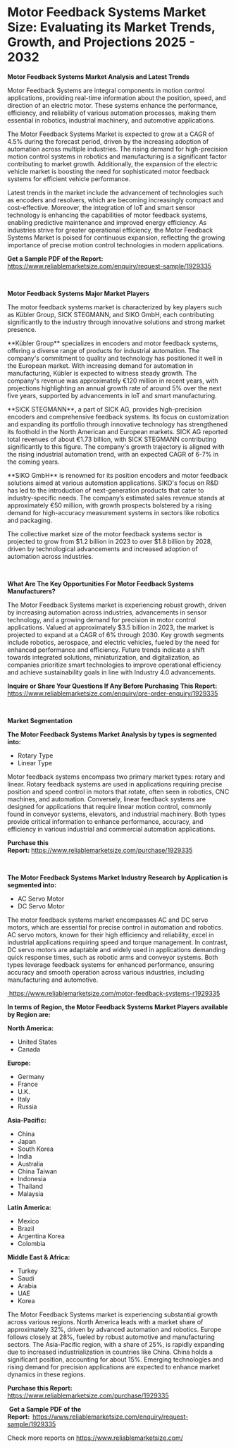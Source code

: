 <p><h1>Motor Feedback Systems Market Size: Evaluating its Market Trends, Growth, and Projections 2025 - 2032</h1></p><p><strong>Motor Feedback Systems Market Analysis and Latest Trends</strong></p>
<p><p>Motor Feedback Systems are integral components in motion control applications, providing real-time information about the position, speed, and direction of an electric motor. These systems enhance the performance, efficiency, and reliability of various automation processes, making them essential in robotics, industrial machinery, and automotive applications.</p><p>The Motor Feedback Systems Market is expected to grow at a CAGR of 4.5% during the forecast period, driven by the increasing adoption of automation across multiple industries. The rising demand for high-precision motion control systems in robotics and manufacturing is a significant factor contributing to market growth. Additionally, the expansion of the electric vehicle market is boosting the need for sophisticated motor feedback systems for efficient vehicle performance.</p><p>Latest trends in the market include the advancement of technologies such as encoders and resolvers, which are becoming increasingly compact and cost-effective. Moreover, the integration of IoT and smart sensor technology is enhancing the capabilities of motor feedback systems, enabling predictive maintenance and improved energy efficiency. As industries strive for greater operational efficiency, the Motor Feedback Systems Market is poised for continuous expansion, reflecting the growing importance of precise motion control technologies in modern applications.</p></p>
<p><strong>Get a Sample PDF of the Report:&nbsp;</strong> <a href="https://www.reliablemarketsize.com/enquiry/request-sample/1929335?utm_campaign=2005&utm_medium=2&utm_source=Github&utm_content=ia&utm_term=16012025&utm_id=motor-feedback-systems">https://www.reliablemarketsize.com/enquiry/request-sample/1929335</a></p>
<p>&nbsp;</p>
<p><strong>Motor Feedback Systems Major Market Players</strong></p>
<p><p>The motor feedback systems market is characterized by key players such as Kübler Group, SICK STEGMANN, and SIKO GmbH, each contributing significantly to the industry through innovative solutions and strong market presence.</p><p>**Kübler Group** specializes in encoders and motor feedback systems, offering a diverse range of products for industrial automation. The company's commitment to quality and technology has positioned it well in the European market. With increasing demand for automation in manufacturing, Kübler is expected to witness steady growth. The company's revenue was approximately €120 million in recent years, with projections highlighting an annual growth rate of around 5% over the next five years, supported by advancements in IoT and smart manufacturing.</p><p>**SICK STEGMANN**, a part of SICK AG, provides high-precision encoders and comprehensive feedback systems. Its focus on customization and expanding its portfolio through innovative technology has strengthened its foothold in the North American and European markets. SICK AG reported total revenues of about €1.73 billion, with SICK STEGMANN contributing significantly to this figure. The company's growth trajectory is aligned with the rising industrial automation trend, with an expected CAGR of 6-7% in the coming years.</p><p>**SIKO GmbH** is renowned for its position encoders and motor feedback solutions aimed at various automation applications. SIKO's focus on R&D has led to the introduction of next-generation products that cater to industry-specific needs. The company’s estimated sales revenue stands at approximately €50 million, with growth prospects bolstered by a rising demand for high-accuracy measurement systems in sectors like robotics and packaging. </p><p>The collective market size of the motor feedback systems sector is projected to grow from $1.2 billion in 2023 to over $1.8 billion by 2028, driven by technological advancements and increased adoption of automation across industries.</p></p>
<p>&nbsp;</p>
<p><strong>What Are The Key Opportunities For Motor Feedback Systems Manufacturers?</strong></p>
<p><p>The Motor Feedback Systems market is experiencing robust growth, driven by increasing automation across industries, advancements in sensor technology, and a growing demand for precision in motor control applications. Valued at approximately $3.5 billion in 2023, the market is projected to expand at a CAGR of 6% through 2030. Key growth segments include robotics, aerospace, and electric vehicles, fueled by the need for enhanced performance and efficiency. Future trends indicate a shift towards integrated solutions, miniaturization, and digitalization, as companies prioritize smart technologies to improve operational efficiency and achieve sustainability goals in line with Industry 4.0 advancements.</p></p>
<p><strong>Inquire or Share Your Questions If Any Before Purchasing This Report:</strong> <a href="https://www.reliablemarketsize.com/enquiry/pre-order-enquiry/1929335?utm_campaign=2005&utm_medium=2&utm_source=Github&utm_content=ia&utm_term=16012025&utm_id=motor-feedback-systems">https://www.reliablemarketsize.com/enquiry/pre-order-enquiry/1929335</a></p>
<p>&nbsp;</p>
<p><strong>Market Segmentation</strong></p>
<p><strong>The Motor Feedback Systems Market Analysis by types is segmented into:</strong></p>
<p><ul><li>Rotary Type</li><li>Linear Type</li></ul></p>
<p><p>Motor feedback systems encompass two primary market types: rotary and linear. Rotary feedback systems are used in applications requiring precise position and speed control in motors that rotate, often seen in robotics, CNC machines, and automation. Conversely, linear feedback systems are designed for applications that require linear motion control, commonly found in conveyor systems, elevators, and industrial machinery. Both types provide critical information to enhance performance, accuracy, and efficiency in various industrial and commercial automation applications.</p></p>
<p><strong>Purchase this Report:&nbsp;</strong><a href="https://www.reliablemarketsize.com/purchase/1929335?utm_campaign=2005&utm_medium=2&utm_source=Github&utm_content=ia&utm_term=16012025&utm_id=motor-feedback-systems">https://www.reliablemarketsize.com/purchase/1929335</a></p>
<p>&nbsp;</p>
<p><strong>The Motor Feedback Systems Market Industry Research by Application is segmented into:</strong></p>
<p><ul><li>AC Servo Motor</li><li>DC Servo Motor</li></ul></p>
<p><p>The motor feedback systems market encompasses AC and DC servo motors, which are essential for precise control in automation and robotics. AC servo motors, known for their high efficiency and reliability, excel in industrial applications requiring speed and torque management. In contrast, DC servo motors are adaptable and widely used in applications demanding quick response times, such as robotic arms and conveyor systems. Both types leverage feedback systems for enhanced performance, ensuring accuracy and smooth operation across various industries, including manufacturing and automotive.</p></p>
<p><a href="https://www.reliablemarketsize.com/motor-feedback-systems-r1929335?utm_campaign=2005&utm_medium=2&utm_source=Github&utm_content=ia&utm_term=16012025&utm_id=motor-feedback-systems">&nbsp;https://www.reliablemarketsize.com/motor-feedback-systems-r1929335</a></p>
<p><strong>In terms of Region, the Motor Feedback Systems Market Players available by Region are:</strong></p>
<p>
    <p> <strong> North America: </strong>
        <ul>
            <li>United States</li>
            <li>Canada</li>
        </ul>
        </p> 
    <p> <strong> Europe: </strong>
        <ul>
            <li>Germany</li>
            <li>France</li>
            <li>U.K.</li>
            <li>Italy</li>
            <li>Russia</li>
        </ul>
        </p> 
    <p> <strong> Asia-Pacific: </strong>
        <ul>
            <li>China</li>
            <li>Japan</li>
            <li>South Korea</li>
            <li>India</li>
            <li>Australia</li>
            <li>China Taiwan</li>
            <li>Indonesia</li>
            <li>Thailand</li>
            <li>Malaysia</li>
        </ul>
        </p> 
    <p> <strong> Latin America: </strong>
        <ul>
            <li>Mexico</li>
            <li>Brazil</li>
            <li>Argentina Korea</li>
            <li>Colombia</li>
        </ul>
        </p> 
    <p> <strong> Middle East & Africa: </strong>
        <ul>
            <li>Turkey</li>
            <li>Saudi</li>
            <li>Arabia</li>
            <li>UAE</li>
            <li>Korea</li>
        </ul>
    </p>
    </p>
<p><p>The Motor Feedback Systems market is experiencing substantial growth across various regions. North America leads with a market share of approximately 32%, driven by advanced automation and robotics. Europe follows closely at 28%, fueled by robust automotive and manufacturing sectors. The Asia-Pacific region, with a share of 25%, is rapidly expanding due to increased industrialization in countries like China. China holds a significant position, accounting for about 15%. Emerging technologies and rising demand for precision applications are expected to enhance market dynamics in these regions.</p></p>
<p><strong>Purchase this Report: </strong><a href="https://www.reliablemarketsize.com/purchase/1929335?utm_campaign=2005&utm_medium=2&utm_source=Github&utm_content=ia&utm_term=16012025&utm_id=motor-feedback-systems">https://www.reliablemarketsize.com/purchase/1929335</a></p>
<p>&nbsp;<strong>Get a Sample PDF of the Report:&nbsp;&nbsp;</strong><a href="https://www.reliablemarketsize.com/enquiry/request-sample/1929335?utm_campaign=2005&utm_medium=2&utm_source=Github&utm_content=ia&utm_term=16012025&utm_id=motor-feedback-systems">https://www.reliablemarketsize.com/enquiry/request-sample/1929335</a></p>
<p><strong></strong></p>
<p>Check more reports on <a href="https://www.reliablemarketsize.com/?utm_campaign=2005&utm_medium=2&utm_source=Github&utm_content=ia&utm_term=16012025&utm_id=motor-feedback-systems">https://www.reliablemarketsize.com/</a></p>